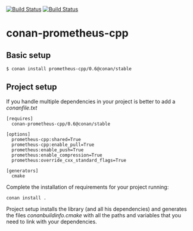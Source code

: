 [![Build Status](https://travis-ci.org/steakhal/conan-prometheus-cpp.svg)](https://travis-ci.org/steakhal/conan-prometheus-cpp)
[![Build Status](https://ci.appveyor.com/api/projects/status/github/steakhal/conan-prometheus-cpp)](https://ci.appveyor.com/project/steakhal/conan-prometheus-cpp)


# conan-prometheus-cpp

## Basic setup

    $ conan install prometheus-cpp/0.6@conan/stable
    
## Project setup

If you handle multiple dependencies in your project is better to add a *conanfile.txt*
    
    [requires]
      conan-prometheus-cpp/0.6@conan/stable

    [options]
      prometheus-cpp:shared=True
      prometheus-cpp:enable_pull=True
      prometheus:enable_push=True
      prometheus:enable_compression=True
      prometheus:override_cxx_standard_flags=True

    [generators]
      cmake

Complete the installation of requirements for your project running:</small></span>

    conan install . 

Project setup installs the library (and all his dependencies) and generates the files *conanbuildinfo.cmake* with all the 
paths and variables that you need to link with your dependencies.


